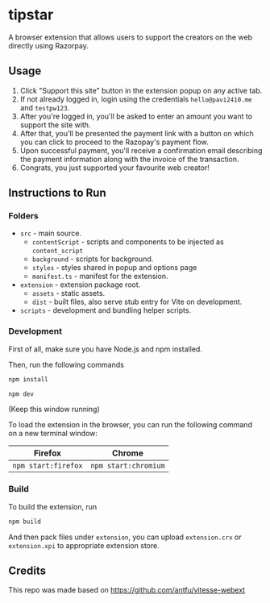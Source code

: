 # tipstar

A browser extension that allows users to support the creators on the web directly using Razorpay.

## Usage
1. Click "Support this site" button in the extension popup on any active tab.
2. If not already logged in, login using the credentials `hello@pavi2410.me` and `testpw123`.
3. After you're logged in, you'll be asked to enter an amount you want to support the site with.
4. After that, you'll be presented the payment link with a button on which you can click to proceed to the Razopay's payment flow.
5. Upon successful payment, you'll receive a confirmation email describing the payment information along with the invoice of the transaction.
6. Congrats, you just supported your favourite web creator! 

## Instructions to Run

### Folders

- `src` - main source.
  - `contentScript` - scripts and components to be injected as `content_script`
  - `background` - scripts for background.
  - `styles` - styles shared in popup and options page
  - `manifest.ts` - manifest for the extension.
- `extension` - extension package root.
  - `assets` - static assets.
  - `dist` - built files, also serve stub entry for Vite on development.
- `scripts` - development and bundling helper scripts.

### Development

First of all, make sure you have Node.js and npm installed.

Then, run the following commands

```bash
npm install
```

```bash
npm dev
```
(Keep this window running)

To load the extension in the browser, you can run the following command on a new terminal window:

| Firefox | Chrome |
|---|---|
| ```npm start:firefox``` | ```npm start:chromium``` |

### Build

To build the extension, run

```bash
npm build
```

And then pack files under `extension`, you can upload `extension.crx` or `extension.xpi` to appropriate extension store.

## Credits

This repo was made based on https://github.com/antfu/vitesse-webext
